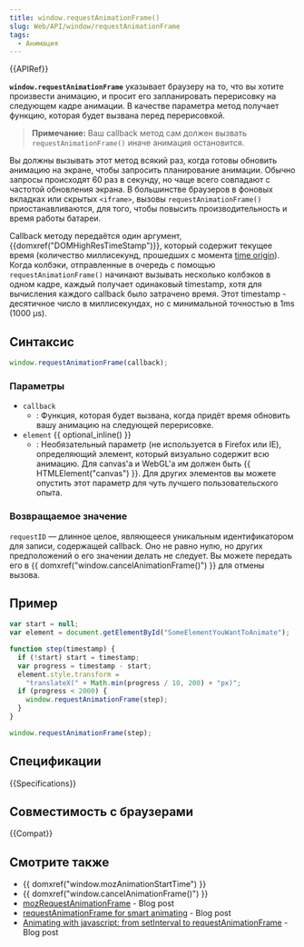 ```yaml
---
title: window.requestAnimationFrame()
slug: Web/API/window/requestAnimationFrame
tags:
  - Анимация
---
```


{{APIRef}}

**`window.requestAnimationFrame`** указывает браузеру на то, что вы хотите произвести анимацию, и просит его запланировать перерисовку на следующем кадре анимации. В качестве параметра метод получает функцию, которая будет вызвана перед перерисовкой.

> **Примечание:** Ваш callback метод сам должен вызвать `requestAnimationFrame()` иначе анимация остановится.

Вы должны вызывать этот метод всякий раз, когда готовы обновить анимацию на экране, чтобы запросить планирование анимации. Обычно запросы происходят 60 раз в секунду, но чаще всего совпадают с частотой обновления экрана. В большинстве браузеров в фоновых вкладках или скрытых `<iframe>`, вызовы `requestAnimationFrame()` приостанавливаются, для того, чтобы повысить производительность и время работы батареи.

Callback методу передаётся один аргумент, {{domxref("DOMHighResTimeStamp")}}, который содержит текущее время (количество миллисекунд, прошедших с момента [time origin](/ru/docs/Web/API/DOMHighResTimeStamp#The_time_origin)). Когда колбэки, отправленные в очередь с помощью `requestAnimationFrame()` начинают вызывать несколько колбэков в одном кадре, каждый получает одинаковый timestamp, хотя для вычисления каждого callback было затрачено время. Этот timestamp - десятичное число в миллисекундах, но с минимальной точностью в 1ms (1000 µs).

## Синтаксис

```js
window.requestAnimationFrame(callback);
```

### Параметры

- `callback`
  - : Функция, которая будет вызвана, когда придёт время обновить вашу анимацию на следующей перерисовке.
- `element` {{ optional_inline() }}
  - : Необязательный параметр (не используется в Firefox или IE), определяющий элемент, который визуально содержит всю анимацию. Для canvas'а и WebGL'a им должен быть {{ HTMLElement("canvas") }}. Для других элементов вы можете опустить этот параметр для чуть лучшего пользовательского опыта.

### Возвращаемое значение

`requestID` — длинное целое, являющееся уникальным идентификатором для записи, содержащей callback. Оно не равно нулю, но других предположений о его значении делать не следует. Вы можете передать его в {{ domxref("window.cancelAnimationFrame()") }} для отмены вызова.

## Пример

```js
var start = null;
var element = document.getElementById("SomeElementYouWantToAnimate");

function step(timestamp) {
  if (!start) start = timestamp;
  var progress = timestamp - start;
  element.style.transform =
    "translateX(" + Math.min(progress / 10, 200) + "px)";
  if (progress < 2000) {
    window.requestAnimationFrame(step);
  }
}

window.requestAnimationFrame(step);
```

## Спецификации

{{Specifications}}

## Совместимость с браузерами

{{Compat}}

## Смотрите также

- {{ domxref("window.mozAnimationStartTime") }}
- {{ domxref("window.cancelAnimationFrame()") }}
- [mozRequestAnimationFrame](http://weblogs.mozillazine.org/roc/archives/2010/08/mozrequestanima.html) - Blog post
- [requestAnimationFrame for smart animating](http://paulirish.com/2011/requestanimationframe-for-smart-animating/) - Blog post
- [Animating with javascript: from setInterval to requestAnimationFrame](http://hacks.mozilla.org/2011/08/animating-with-javascript-from-setinterval-to-requestanimationframe/) - Blog post
